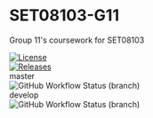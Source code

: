 # SET08103-G11

Group 11's coursework for SET08103

[![License](https://img.shields.io/github/license/scottlangmead/SET08103-G11.svg?style=flat-square)](https://github.com/scottlangmead/SET08103-G11/blob/master/LICENSE)  
[![Releases](https://img.shields.io/github/release/scottlangmead/SET08103-G11/all.svg?style=flat-square)](https://github.com/scottlangmead/SET08103-G11/releases)  
master  
![GitHub Workflow Status (branch)](https://img.shields.io/github/workflow/status/scottlangmead/SET08103-G11/A%20workflow%20for%20my%20Hello%20World%20App/master?style=flat-square)  
develop  
![GitHub Workflow Status (branch)](https://img.shields.io/github/workflow/status/scottlangmead/SET08103-G11/A%20workflow%20for%20my%20Hello%20World%20App/master?style=flat-square)
